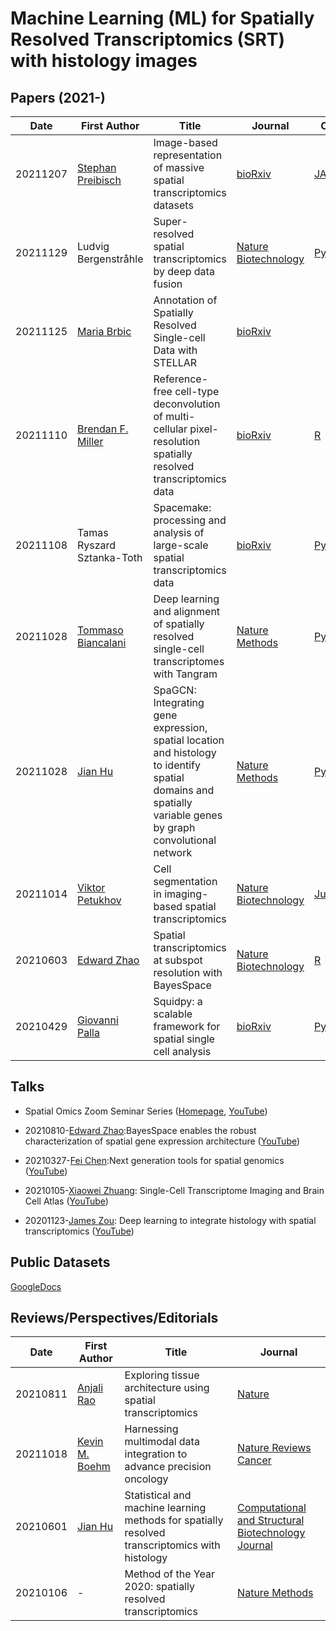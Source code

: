 #  Machine Learning (ML) for Spatially Resolved Transcriptomics (SRT) with histology images

## Papers (2021-)



| Date     | First Author                                                 | Title                                                        | Journal                                                      | Code                                                 |
| -------- | ------------------------------------------------------------ | ------------------------------------------------------------ | ------------------------------------------------------------ | ---------------------------------------------------- |
| 20211207 | [Stephan Preibisch](https://preibischlab.mdc-berlin.de/)     | Image-based representation of massive spatial transcriptomics datasets | [bioRxiv](https://www.biorxiv.org/content/10.1101/2021.12.07.471629v1) | [JAVA](https://github.com/PreibischLab/STIM)         |
| 20211129 | Ludvig Bergenstråhle                                         | Super-resolved spatial transcriptomics by deep data fusion   | [Nature Biotechnology](https://www.nature.com/articles/s41587-021-01075-3) | [PyTorch](https://github.com/ludvb/xfuse)            |
| 20211125 | [Maria Brbic](https://cs.stanford.edu/~mbrbic/)              | Annotation of Spatially Resolved Single-cell Data with STELLAR | [bioRxiv](https://www.biorxiv.org/content/10.1101/2021.11.24.469947v1.full) |                                                      |
| 20211110 | [Brendan F. Miller](https://scholar.google.com/citations?hl=en&user=BP7VBw0AAAAJ&view_op=list_works&sortby=pubdate) | Reference-free cell-type deconvolution of multi-cellular pixel-resolution spatially resolved transcriptomics data | [bioRxiv](https://www.biorxiv.org/content/10.1101/2021.06.15.448381v2) | [R](https://github.com/JEFworks-Lab/STdeconvolve)    |
| 20211108 | Tamas Ryszard Sztanka-Toth                                   | Spacemake: processing and analysis of large-scale spatial transcriptomics data | [bioRxiv](https://www.biorxiv.org/content/10.1101/2021.11.07.467598v1) | [Python](https://github.com/rajewsky-lab/spacemake)  |
| 20211028 | [Tommaso Biancalani](https://scholar.google.com/citations?user=s_qd9x0AAAAJ&hl=en&oi=sra) | Deep learning and alignment of spatially resolved single-cell transcriptomes with Tangram | [Nature Methods](https://www.nature.com/articles/s41592-021-01264-7) | [Pytorch](https://github.com/broadinstitute/Tangram) |
| 20211028 | [Jian Hu](https://scholar.google.com/citations?user=aFlfjvwAAAAJ&hl=en&oi=sra) | SpaGCN: Integrating gene expression, spatial location and histology to identify spatial domains and spatially variable genes by graph convolutional network | [Nature Methods](https://www.nature.com/articles/s41592-021-01255-8) | [PyTorch](https://github.com/jianhuupenn/SpaGCN)     |
| 20211014 | [Viktor Petukhov](https://scholar.google.com/citations?user=rkEysdsAAAAJ&hl=en&oi=sra) | Cell segmentation in imaging-based spatial transcriptomics   | [Nature Biotechnology](https://www.nature.com/articles/s41587-021-01044-w) | [Julia](https://github.com/kharchenkolab/Baysor)     |
| 20210603 | [Edward Zhao](https://scholar.google.com.hk/citations?user=ayOCjW8AAAAJ&hl=en&oi=sra) | Spatial transcriptomics at subspot resolution with BayesSpace | [Nature Biotechnology](https://www.nature.com/articles/s41587-021-00935-2) | [R](https://github.com/edward130603/BayesSpace)      |
| 20210429 | [Giovanni Palla](https://scholar.google.com.hk/citations?user=20uwxzkAAAAJ&hl=en&oi=sra) | Squidpy: a scalable framework for spatial single cell analysis | [bioRxiv](https://www.biorxiv.org/content/10.1101/2021.02.19.431994v2) | [Python](https://github.com/theislab/squidpy)        |



## Talks

- Spatial Omics Zoom Seminar Series ([Homepage](https://spatialomics.net/), [YouTube](https://www.youtube.com/channel/UCVCbNOLVh325dieVdnF-aWg))

- 20210810-[Edward Zhao](https://scholar.google.com.hk/citations?user=ayOCjW8AAAAJ&hl=en&oi=sra):BayesSpace enables the robust characterization of spatial gene expression architecture ([YouTube](https://www.youtube.com/watch?v=vQRT8myi-qs))

- 20210327-[Fei Chen](https://www.insitubiology.org/research):Next generation tools for spatial genomics ([YouTube](https://www.youtube.com/watch?v=HmYuS1qHuew&t=2983s))

- 20210105-[Xiaowei Zhuang](http://zhuang.harvard.edu/): Single-Cell Transcriptome Imaging and Brain Cell Atlas ([YouTube](https://www.youtube.com/watch?v=a9_rGdlM_Rw&t=2165s))

- 20201123-[James Zou](https://www.james-zou.com/): Deep learning to integrate histology with spatial transcriptomics ([YouTube](https://www.youtube.com/watch?v=9PYeMn8t57Y))



## Public Datasets

[GoogleDocs](https://docs.google.com/spreadsheets/d/1LRw5D-NAFhIlYbdP7v3i_IICBLFDs0vvha56OKnCPwg/edit?usp=sharing)



## Reviews/Perspectives/Editorials



| Date     | First Author                                                 | Title                                                        | Journal                                                      |
| -------- | ------------------------------------------------------------ | ------------------------------------------------------------ | ------------------------------------------------------------ |
| 20210811 | [Anjali Rao](https://scholar.google.ca/citations?user=_QwXNM8AAAAJ&hl=en&oi=sra) | Exploring tissue architecture using spatial transcriptomics  | [Nature](https://www.nature.com/articles/s41586-021-03634-9) |
| 20211018 | [Kevin M. Boehm](https://scholar.google.ca/citations?hl=en&user=3t7ftQwAAAAJ&view_op=list_works&alert_preview_top_rm=2&sortby=pubdate) | Harnessing multimodal data integration to advance precision oncology | [Nature Reviews Cancer](https://www.nature.com/articles/s41568-021-00408-3) |
| 20210601 | [Jian Hu](https://scholar.google.com/citations?user=aFlfjvwAAAAJ&hl=en&oi=sra) | Statistical and machine learning methods for spatially resolved transcriptomics with histology | [Computational and Structural Biotechnology Journal](https://www.sciencedirect.com/science/article/pii/S2001037021002907?via%3Dihub) |
| 20210106 | -                                                            | Method of the Year 2020: spatially resolved transcriptomics  | [Nature Methods](https://www.nature.com/articles/s41592-020-01042-x) |

